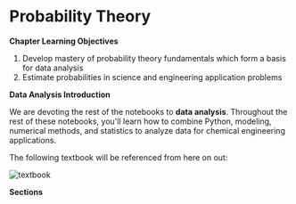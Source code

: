 # Probability Theory

**Chapter Learning Objectives**
1. Develop mastery of probability theory fundamentals which form a basis for data analysis
2. Estimate probabilities in science and engineering application problems

**Data Analysis Introduction**

We are devoting the rest of the notebooks to **data analysis**. Throughout the rest of these notebooks, you'll learn how to combine Python, modeling, numerical methods, and statistics to analyze data for chemical engineering applications.

The following textbook will be referenced from here on out:

![textbook](https://images-na.ssl-images-amazon.com/images/I/41l-yqYXQRL._SX378_BO1,204,203,200_.jpg)

**Sections**

```{tableofcontents}
```